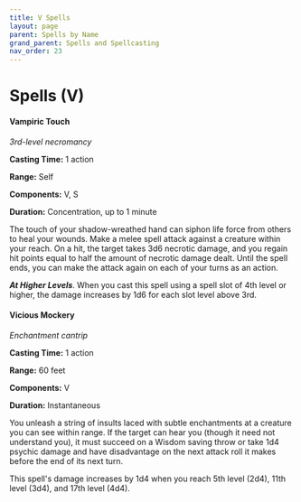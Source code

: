 ```yaml
---
title: V Spells
layout: page
parent: Spells by Name
grand_parent: Spells and Spellcasting
nav_order: 23
---
```


# Spells (V)

#### Vampiric Touch

_3rd-level necromancy_

**Casting Time:** 1 action

**Range:** Self

**Components:** V, S

**Duration:** Concentration, up to 1 minute

The touch of your shadow-wreathed hand can siphon life force from others to heal your wounds. Make a melee spell attack against a creature within your reach. On a hit, the target takes 3d6 necrotic damage, and you regain hit points equal to half the amount of necrotic damage dealt. Until the spell ends, you can make the attack again on each of your turns as an action.

**_At Higher Levels_**. When you cast this spell using a spell slot of 4th level or higher, the damage increases by 1d6 for each slot level above 3rd.

#### Vicious Mockery

_Enchantment cantrip_

**Casting Time:** 1 action

**Range:** 60 feet

**Components:** V

**Duration:** Instantaneous

You unleash a string of insults laced with subtle enchantments at a creature you can see within range. If the target can hear you (though it need not understand you), it must succeed on a Wisdom saving throw or take 1d4 psychic damage and have disadvantage on the next attack roll it makes before the end of its next turn.

This spell's damage increases by 1d4 when you reach 5th level (2d4), 11th level (3d4), and 17th level (4d4).
